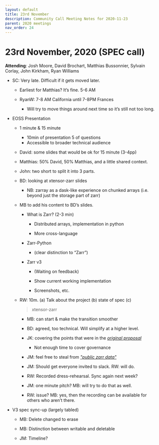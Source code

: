 ```yaml
---
layout: default
title: 23rd November
description: Community Call Meeting Notes for 2020-11-23
parent: 2020 meetings
nav_order: 24
---
```


# 23rd November, 2020 (SPEC call)

**Attending**: Josh Moore, David Brochart, Matthias Bussonnier, Sylvain
Corlay, John Kirkham, Ryan Williams

-   SC: Very late. Difficult if it gets moved later.

    -   Earliest for Matthias? It’s fine. 5-6 AM

    -   RyanW: 7-8 AM California until 7-8PM Frances

        -   Will try to move things around next time so it’s still not
            too long.

-   EOSS Presentation

    -   1 minute & 15 minute

        -   10min of presentation 5 of questions
        -   Accessible to broader technical audience

    -   David: some slides that would be ok for 15 minute (3-4pp)

    -   Matthias: 50% David, 50% Matthias, and a little shared context.

    -   John: two short to split it into 3 parts.

    -   BD: looking at xtensor-zarr slides

        -   NB: zarray as a dask-like experience on chunked arrays (i.e.
            beyond just the storage part of zarr)

    -   MB to add his content to BD’s slides.

        -   What is Zarr? (2-3 min)

            -   Distributed arrays, implementation in python

            -   More cross-language

        -   Zarr-Python

            -   (clear distinction to “Zarr”)

        -   Zarr v3

            -   (Waiting on feedback)

            -   Show current working implementation

            -   Screenshots, etc.

    -   RW: 10m. (a) Talk about the project (b) state of spec (c)
        > xtensor-zarr

        -   MB: can start & make the transition smoother

        -   BD: agreed, too technical. Will simplify at a higher level.

        -   JK: covering the points that were in the [*original
            proposal*](https://docs.google.com/document/d/1nkuvXemo2WDDrLxPc5R7ojzBObIVx-Ifs8sZVTHzbT4/edit?ts=5d2ca30e#heading=h.cb4zl7i3vio4)

            -   Not enough time to cover governance

        -   JM: feel free to steal from [*"public zarr
            data"*](http://blog.openmicroscopy.org/file-formats/community/2020/11/04/zarr-data/)

        -   JM: Should get everyone invited to slack. RW: will do.

        -   RW: Recorded dress-rehearsal. Sync again next week?

        -   JM: one minute pitch? MB: will try to do that as well.

        -   RW: issue? MB: yes, then the recording can be available for
            others who aren’t there.

-   V3 spec sync-up (largely tabled)

    -   MB: Delete changed to erase

    -   MB: Distinction between writable and deletable

    -   JM: Timeline?

